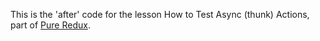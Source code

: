 This is the 'after' code for the lesson How to Test Async (thunk) Actions, part of [Pure Redux](https://daveceddia.com/pure-redux/).
